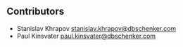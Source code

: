 ## Contributors

* Stanislav Khrapov <stanislav.khrapov@dbschenker.com>
* Paul Kinsvater <paul.kinsvater@dbschenker.com>
